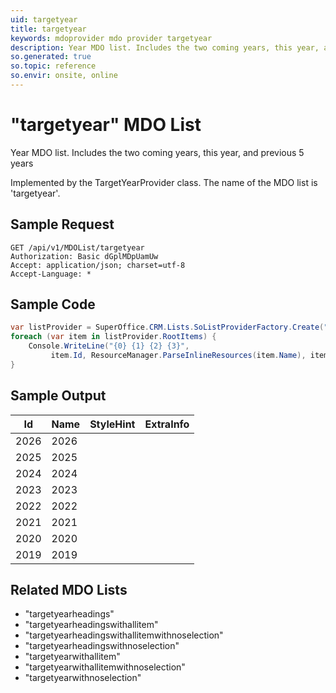 ```yaml
---
uid: targetyear
title: targetyear
keywords: mdoprovider mdo provider targetyear
description: Year MDO list. Includes the two coming years, this year, and previous 5 years
so.generated: true
so.topic: reference
so.envir: onsite, online
---
```


# "targetyear" MDO List
Year MDO list. Includes the two coming years, this year, and previous 5 years



Implemented by the <see cref="T:SuperOffice.CRM.Lists.TargetYearProvider">TargetYearProvider</see> class.
The name of the MDO list is 'targetyear'.




## Sample Request

```http!
GET /api/v1/MDOList/targetyear
Authorization: Basic dGplMDpUamUw
Accept: application/json; charset=utf-8
Accept-Language: *

```

## Sample Code
```cs
var listProvider = SuperOffice.CRM.Lists.SoListProviderFactory.Create("targetyear", forceFlatList: true);
foreach (var item in listProvider.RootItems) {
    Console.WriteLine("{0} {1} {2} {3}", 
         item.Id, ResourceManager.ParseInlineResources(item.Name), item.StyleHint, item.ExtraInfo);
}
```

## Sample Output

|Id   | Name  |StyleHint|ExtraInfo |
| --- | ----- | ------- | -------- |
|2026|2026|||
|2025|2025|||
|2024|2024|||
|2023|2023|||
|2022|2022|||
|2021|2021|||
|2020|2020|||
|2019|2019|||


## Related MDO Lists

* "targetyearheadings"
* "targetyearheadingswithallitem"
* "targetyearheadingswithallitemwithnoselection"
* "targetyearheadingswithnoselection"
* "targetyearwithallitem"
* "targetyearwithallitemwithnoselection"
* "targetyearwithnoselection"
